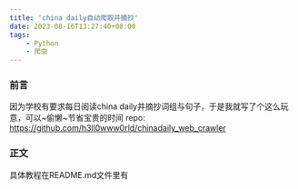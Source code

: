 ```yaml
---
title: 'china daily自动爬取并摘抄'
date: 2023-08-16T13:27:40+08:00
tags:
    - Python
    - 爬虫
---
```

### 前言
因为学校有要求每日阅读china daily并摘抄词组与句子，于是我就写了个这么玩意，可以~偷懒~节省宝贵的时间
repo: https://github.com/h3ll0www0rld/chinadaily_web_crawler


<!--more-->
### 正文
具体教程在README.md文件里有